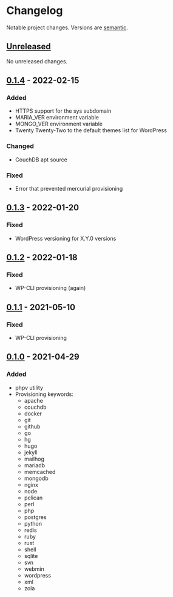 # Changelog

Notable project changes. Versions are [semantic][].

## [Unreleased][]

No unreleased changes.

## [0.1.4][] - 2022-02-15

### Added

- HTTPS support for the sys subdomain
- MARIA_VER environment variable
- MONGO_VER environment variable
- Twenty Twenty-Two to the default themes list for WordPress

### Changed

- CouchDB apt source

### Fixed

- Error that prevented mercurial provisioning

## [0.1.3][] - 2022-01-20

### Fixed

- WordPress versioning for X.Y.0 versions

## [0.1.2][] - 2022-01-18

### Fixed

- WP-CLI provisioning (again)

## [0.1.1][] - 2021-05-10

### Fixed

- WP-CLI provisioning

## [0.1.0][] - 2021-04-29

### Added

- phpv utility
- Provisioning keywords:
  - apache
  - couchdb
  - docker
  - git
  - github
  - go
  - hg
  - hugo
  - jekyll
  - mailhog
  - mariadb
  - memcached
  - mongodb
  - nginx
  - node
  - pelican
  - perl
  - php
  - postgres
  - python
  - redis
  - ruby
  - rust
  - shell
  - sqlite
  - svn
  - webmin
  - wordpress
  - xml
  - zola

[unreleased]: https://github.com/mgsisk/providence/compare/v0.1.4...HEAD
[0.1.4]: https://github.com/mgsisk/providence/compare/v0.1.3...v0.1.4
[0.1.3]: https://github.com/mgsisk/providence/compare/v0.1.2...v0.1.3
[0.1.2]: https://github.com/mgsisk/providence/compare/v0.1.1...v0.1.2
[0.1.1]: https://github.com/mgsisk/providence/compare/v0.1.0...v0.1.1
[0.1.0]: https://github.com/mgsisk/providence/tree/v0.1.0
[semantic]: https://semver.org
